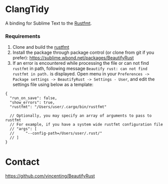 # ClangTidy

A binding for Sublime Text to the [Rustfmt](https://github.com/rust-lang-nursery/rustfmt).


### Requirements

1. Clone and build the [rustfmt](https://github.com/rust-lang-nursery/rustfmt)
2. Install the package through package control (or clone from git if you prefer): https://sublime.wbond.net/packages/BeautifyRust
3. If an error is encountered while processing the file or can not find `rustfmt` in path, following message `Beautify rust: can not find rustfmt in path.` is displayed. Open menu in your `Preferences -> Package settings -> BeautifyRust -> Settings - User`, and edit the settings file using below as a template:

```
{
  "run_on_save": false,
  "show_errors": true,
  "rustfmt": "/Users/user/.cargo/bin/rustfmt"

  // Optionally, you may specify an array of arguments to pass to rustfmt
  // For example, if you have a system wide rustfmt configuration file
  // "args": [
  //     "--config-path=/Users/user/.rust/"
  // ]
}
```

Contact
=======

https://github.com/vincenting/BeautifyRust
